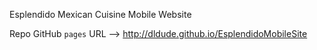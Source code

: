 Esplendido Mexican Cuisine Mobile Website

Repo GitHub `pages` URL --> http://dldude.github.io/EsplendidoMobileSite